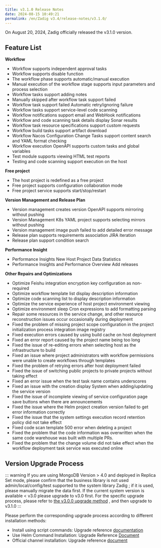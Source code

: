 ```yaml
---
title: v3.1.0 Release Notes
date: 2024-08-15 10:49:21
permalink: /en/Zadig v3.4/release-notes/v3.1.0/
---
```

On August 20, 2024, Zadig officially released the v3.1.0 version.

## Feature List

**Workflow**
- Workflow supports independent approval tasks
- Workflow supports disable function
- The workflow phase supports automatic/manual execution
- Manual execution of the workflow stage supports input parameters and process selection
- Workflow tasks support adding notes
- Manually skipped after workflow task support failed
- Workflow task support failed Automatic retry/ignoring failure
- Workflow tasks support service-level code scanning
- Workflow notifications support email and WebHook notifications
- Workflow and code scanning task details display Sonar results
- Workflow task resource specifications support custom requests
- Workflow build tasks support artifact download
- Workflow Nacos Configuration Change Tasks support content search and YAML format checking
- Workflow execution OpenAPI supports custom tasks and global variables
- Test module supports viewing HTML test reports
- Testing and code scanning support execution on the host

**Free project**
- The host project is redefined as a free project
- Free project supports configuration collaboration mode
- Free project service supports start/stop/restart

**Version Management and Release Plan**
- Version management creates version OpenAPI supports mirroring without pushing
- Version Management K8s YAML project supports selecting mirrors without pushing
- Version management image push failed to add detailed error message
- Release plan supports requirements association JIRA iteration
- Release plan support condition search

**Performance Insight**
- Performance Insights New Host Project Data Statistics
- Performance Insights and Performance Overview Add releases

**Other Repairs and Optimizations**
- Optimize Feishu integration encryption key configuration as non-required
- Optimize workflow template list display description information
- Optimize code scanning list to display description information
- Optimize the service experience of host project environment viewing
- Optimize environment sleep Cron expressions to add formatting parsing
- Repair some resources in the service change, and other resource reconstruction issues occur occasionally during deployment
- Fixed the problem of missing project scope configuration in the project initialization process integration image registry
- Fixed execution errors caused by using build cache on host deployment
- Fixed an error report caused by the project name being too long
- Fixed the issue of re-editing errors when selecting host as the infrastructure to build
- Fixed an issue where project administrators with workflow permissions were unable to create workflows through templates
- Fixed the problem of retrying errors after host deployment failed
- Fixed the issue of switching public projects to private projects without taking effect
- Fixed an error issue when the test task name contains underscores
- Fixed an issue with the creation display System when adding/updating the service version
- Fixed the issue of incomplete viewing of service configuration page save buttons when there are announcements
- Fixed the issue where the Helm project creation version failed to get error information correctly
- Fixed the issue that the system settings execution record retention policy did not take effect
- Fixed code scan template 500 error when deleting a project
- Fixed the problem that the code information was overwritten when the same code warehouse was built with multiple PRs.
- Fixed the problem that the change volume did not take effect when the workflow deployment task service was executed online


## Version Upgrade Process

::: warning
If you are using MongoDB Version > 4.0 and deployed in Replica Set mode, please confirm that the business library is not used admin/local/config/test supported to the system library Zadig ; if it is used, please manually migrate the data first.
If the current system version is available < v3.0 please upgrade to v3.0 first. For the specific upgrade process, please refer to [the v3.0.0 upgrade method](/Zadig%20v3.0/release-notes/v3.0.0/#%E7%89%88%E6%9C%AC%E5%8D%87%E7%BA%A7%E8%BF%87%E7%A8%8B) , and then upgrade to v3.1.0
:::

Please perform the corresponding upgrade process according to different installation methods:

- Install using script commands: Upgrade reference [documentation](/Zadig%20v3.1/install/helm-deploy/#%E5%8D%87%E7%BA%A7)
- Use Helm Command Installation: Upgrade Reference [Document](/Zadig%20v3.1/install/helm-deploy/#%E5%8D%87%E7%BA%A7)
- Official channel installation: Upgrade reference [document](/Zadig%20v3.1/stable/install/#%E5%8D%87%E7%BA%A7)